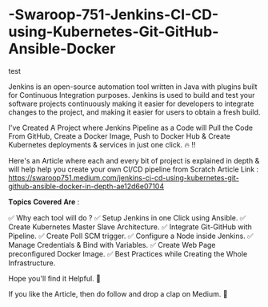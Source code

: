 # -Swaroop-751-Jenkins-CI-CD-using-Kubernetes-Git-GitHub-Ansible-Docker
test

Jenkins is an open-source automation tool written in Java with plugins built for Continuous Integration purposes. Jenkins is used to build and test your software projects continuously making it easier for developers to integrate changes to the project, and making it easier for users to obtain a fresh build.

I've Created A Project where Jenkins Pipeline as a Code will Pull the Code From GitHub, Create a Docker Image, Push to Docker Hub & Create Kubernetes deployments & services in just one click. 🔥 !! 

Here's an Article where each and every bit of project is explained in depth & will help help you create your own CI/CD pipeline from Scratch 
Article Link : https://swaroop751.medium.com/jenkins-ci-cd-using-kubernetes-git-github-ansible-docker-in-depth-ae12d6e07104

𝐓𝐨𝐩𝐢𝐜𝐬 𝐂𝐨𝐯𝐞𝐫𝐞𝐝 𝐀𝐫𝐞 :

✅ Why each tool will do ?
✅ Setup Jenkins in one Click using Ansible.
✅ Create Kubernetes Master Slave Architecture.
✅ Integrate Git-GitHub with Pipeline.
✅ Create Poll SCM trigger.
✅ Configure a Node inside Jenkins. 
✅ Manage Credentials & Bind with Variables.
✅ Create Web Page preconfigured Docker Image.
✅ Best Practices while Creating the Whole Infrastructure. 

Hope you'll find it Helpful. 💖

If you like the Article, then do follow and drop a clap on Medium. 🙏
